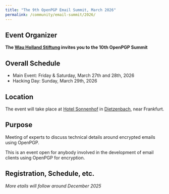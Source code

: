 ```yaml
---
title: "The 9th OpenPGP Email Summit, March 2026"
permalink: /community/email-summit/2026/
---
```


## Event Organizer

**The [Wau Holland Stiftung](https://wauland.de) invites you to the 10th OpenPGP Summit**

## Overall Schedule

* Main Event:  Friday & Saturday, March 27th and 28th, 2026
* Hacking Day: Sunday, March 29th, 2026

## Location

The event will take place at [Hotel Sonnenhof](https://www.sonnenhof-dtz.de/) in [Dietzenbach](https://www.openstreetmap.org/#map=13/50.0124/8.7762), near Frankfurt.

## Purpose

Meeting of experts to discuss technical details around encrypted emails using OpenPGP.

This is an event open for anybody involved in the development of email
clients using OpenPGP for encryption.

## Registration, Schedule, etc.

*More etails will follow around December 2025*
